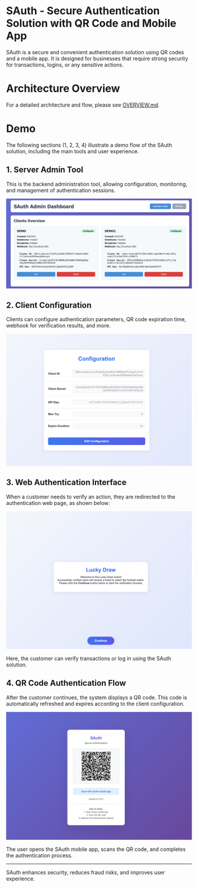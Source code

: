 # SAuth - Secure Authentication Solution with QR Code and Mobile App

SAuth is a secure and convenient authentication solution using QR codes and a mobile app. It is designed for businesses that require strong security for transactions, logins, or any sensitive actions.

# Architecture Overview

For a detailed architecture and flow, please see [OVERVIEW.md](OVERVIEW.md).

# Demo

The following sections (1, 2, 3, 4) illustrate a demo flow of the SAuth solution, including the main tools and user experience.

## 1. Server Admin Tool

This is the backend administration tool, allowing configuration, monitoring, and management of authentication sessions.

![Server Admin Tool](img/server-admin-tool.png)

## 2. Client Configuration

Clients can configure authentication parameters, QR code expiration time, webhook for verification results, and more.

![Client Admin Tool](img/client-admin-tool.png)

## 3. Web Authentication Interface

When a customer needs to verify an action, they are redirected to the authentication web page, as shown below:

![Client Web](img/client-web.png)

Here, the customer can verify transactions or log in using the SAuth solution.

## 4. QR Code Authentication Flow

After the customer continues, the system displays a QR code. This code is automatically refreshed and expires according to the client configuration.

![QR Code Screen](img/qr-code-screen.png)

The user opens the SAuth mobile app, scans the QR code, and completes the authentication process.

---

SAuth enhances security, reduces fraud risks, and improves user experience.
